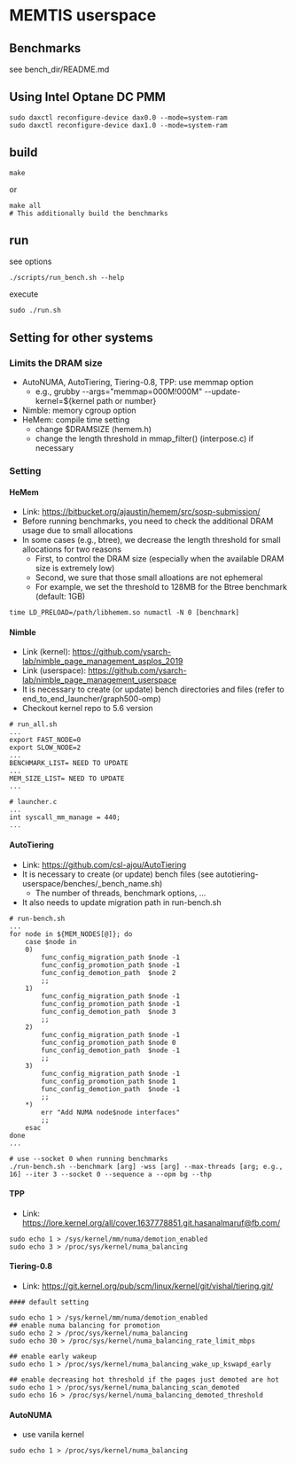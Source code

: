 # MEMTIS userspace

## Benchmarks
see bench\_dir/README.md

## Using Intel Optane DC PMM
```
sudo daxctl reconfigure-device dax0.0 --mode=system-ram
sudo daxctl reconfigure-device dax1.0 --mode=system-ram
```

## build
```
make
```
or
```
make all
# This additionally build the benchmarks
```

## run
see options
```
./scripts/run_bench.sh --help
```
execute
```
sudo ./run.sh
```

## Setting for other systems
### Limits the DRAM size
* AutoNUMA, AutoTiering, Tiering-0.8, TPP: use memmap option
    * e.g., grubby --args="memmap=000M\!000M" --update-kernel=${kernel path or number}
* Nimble: memory cgroup option
* HeMem: compile time setting
    * change $DRAMSIZE (hemem.h)
    * change the length threshold in mmap\_filter() (interpose.c) if necessary

### Setting
#### HeMem
* Link: <https://bitbucket.org/ajaustin/hemem/src/sosp-submission/>
* Before running benchmarks, you need to check the additional DRAM usage due to small allocations
* In some cases (e.g., btree), we decrease the length threshold for small allocations for two reasons
    * First, to control the DRAM size (especially when the available DRAM size is extremely low)
    * Second, we sure that those small alloations are not ephemeral
    * For example, we set the threshold to 128MB for the Btree benchmark (default: 1GB)
```
time LD_PRELOAD=/path/libhemem.so numactl -N 0 [benchmark]
```

#### Nimble
* Link (kernel): <https://github.com/ysarch-lab/nimble_page_management_asplos_2019>
* Link (userspace): <https://github.com/ysarch-lab/nimble_page_management_userspace>
* It is necessary to create (or update) bench directories and files (refer to end\_to\_end\_launcher/graph500-omp)
* Checkout kernel repo to 5.6 version
```
# run_all.sh
...
export FAST_NODE=0
export SLOW_NODE=2
...
BENCHMARK_LIST= NEED TO UPDATE
...
MEM_SIZE_LIST= NEED TO UPDATE
...
```
```
# launcher.c
...
int syscall_mm_manage = 440;
...
```

#### AutoTiering
* Link: <https://github.com/csl-ajou/AutoTiering>
* It is necessary to create (or update) bench files (see autotiering-userspace/benches/\_bench\_name.sh)
    * The number of threads, benchmark options, ...
* It also needs to update migration path in run-bench.sh
```
# run-bench.sh
...
for node in ${MEM_NODES[@]}; do
    case $node in
	0)
	    func_config_migration_path $node -1
	    func_config_promotion_path $node -1
	    func_config_demotion_path  $node 2
	    ;;
	1)
	    func_config_migration_path $node -1
	    func_config_promotion_path $node -1
	    func_config_demotion_path  $node 3
	    ;;
	2)
	    func_config_migration_path $node -1
	    func_config_promotion_path $node 0
	    func_config_demotion_path  $node -1
	    ;;
	3)
	    func_config_migration_path $node -1
	    func_config_promotion_path $node 1
	    func_config_demotion_path  $node -1
	    ;;
	*)
	    err "Add NUMA node$node interfaces"
	    ;;
    esac
done
...
```
```
# use --socket 0 when running benchmarks
./run-bench.sh --benchmark [arg] -wss [arg] --max-threads [arg; e.g., 16] --iter 3 --socket 0 --sequence a --opm bg --thp
```

#### TPP
* Link: <https://lore.kernel.org/all/cover.1637778851.git.hasanalmaruf@fb.com/>
```
sudo echo 1 > /sys/kernel/mm/numa/demotion_enabled
sudo echo 3 > /proc/sys/kernel/numa_balancing
```

#### Tiering-0.8
* Link: <https://git.kernel.org/pub/scm/linux/kernel/git/vishal/tiering.git/>
```
#### default setting

sudo echo 1 > /sys/kernel/mm/numa/demotion_enabled
## enable numa balancing for promotion
sudo echo 2 > /proc/sys/kernel/numa_balancing
sudo echo 30 > /proc/sys/kernel/numa_balancing_rate_limit_mbps

## enable early wakeup
sudo echo 1 > /proc/sys/kernel/numa_balancing_wake_up_kswapd_early

## enable decreasing hot threshold if the pages just demoted are hot
sudo echo 1 > /proc/sys/kernel/numa_balancing_scan_demoted
sudo echo 16 > /proc/sys/kernel/numa_balancing_demoted_threshold
```

#### AutoNUMA
* use vanila kernel
```
sudo echo 1 > /proc/sys/kernel/numa_balancing
```
